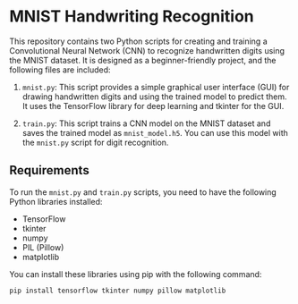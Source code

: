 # MNIST Handwriting Recognition

This repository contains two Python scripts for creating and training a Convolutional Neural Network (CNN) to recognize handwritten digits using the MNIST dataset. It is designed as a beginner-friendly project, and the following files are included:

1. `mnist.py`: This script provides a simple graphical user interface (GUI) for drawing handwritten digits and using the trained model to predict them. It uses the TensorFlow library for deep learning and tkinter for the GUI.

2. `train.py`: This script trains a CNN model on the MNIST dataset and saves the trained model as `mnist_model.h5`. You can use this model with the `mnist.py` script for digit recognition.

## Requirements

To run the `mnist.py` and `train.py` scripts, you need to have the following Python libraries installed:

- TensorFlow
- tkinter
- numpy
- PIL (Pillow)
- matplotlib

You can install these libraries using pip with the following command:

```bash
pip install tensorflow tkinter numpy pillow matplotlib
